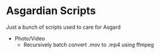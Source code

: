 # Asgardian Scripts
Just a bunch of scripts used to care for Asgard

- Photo/Video
  - Recursively batch convert .mov to .mp4 using ffmpeg
